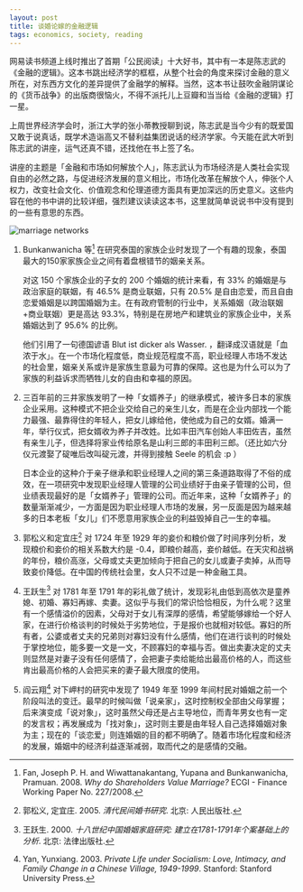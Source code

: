 ```yaml
---
layout: post
title: 谈婚论嫁的金融逻辑
tags: economics, society, reading
---
```


网易读书频道上线时推出了首期「公民阅读」十大好书，其中有一本是陈志武的《金融的逻辑》。这本书跳出经济学的框框，从整个社会的角度来探讨金融的意义所在，对东西方文化的差异提供了金融学的解释。当然，这本书让鼓吹金融阴谋论的《货币战争》的出版商很恼火，不得不派托儿上豆瓣和当当给《金融的逻辑》打一星。

上周世界经济学会时，浙江大学的张小蒂教授聊到说，陈志武是当今少有的既爱国又敢于说真话，既学术造诣高又不替利益集团说话的经济学家。今天能在武大听到陈志武的讲座，运气还真不错，还找他在书上签了名。

讲座的主题是「金融和市场如何解放个人」，陈志武认为市场经济是人类社会实现自由的必然之路，与促进经济发展的意义相比，市场化改革在解放个人，伸张个人权力，改变社会文化、价值观念和伦理道德方面具有更加深远的历史意义。这些内容在他的书中讲的比较详细，强烈建议读读这本书，这里就简单说说书中没有提到的一些有意思的东西。


![marriage networks](http://ww4.sinaimg.cn/large/abb3ee10tw1e6r8u8r5b4j20m80gowgh.jpg)

1. Bunkanwanicha 等[^1] 在研究泰国的家族企业时发现了一个有趣的现象，泰国最大的150家家族企业之间有着盘根错节的姻亲关系。

	对这 150 个家族企业的子女的 200 个婚姻的统计来看，有 33% 的婚姻是与政治家庭的联姻，有 46.5% 是商业联姻，只有 20.5% 是自由恋爱，而且自由恋爱婚姻是以跨国婚姻为主。在有政府管制的行业中，关系婚姻（政治联姻+商业联姻）更是高达 93.3%，特别是在房地产和建筑业的家族企业中，关系婚姻达到了 95.6% 的比例。

	他们引用了一句德国谚语 Blut ist dicker als Wasser. ，翻译成汉语就是「血浓于水」。在一个市场化程度低，商业规范程度不高，职业经理人市场不发达的社会里，姻亲关系或许是家族生意最为可靠的保障。这也是为什么可以为了家族的利益诉求而牺牲儿女的自由和幸福的原因。

2. 三百年前的三井家族发明了一种「女婿养子」的继承模式，被许多日本的家族企业采用。这种模式不把企业交给自己的亲生儿女，而是在企业内部找一个能力最强、最靠得住的年轻人，把女儿嫁给他，使他成为自己的女婿。婚满一年，举行仪式，把女婿收为养子并改姓。比如丰田汽车创始人丰田佐吉，虽然有亲生儿子，但选择将家业传给原名是山利三郎的丰田利三郎。（还比如六分仪元渡娶了碇唯后改叫碇元渡，并得到接触 Seele 的机会 :p ）

	日本企业的这种介于亲子继承和职业经理人之间的第三条道路取得了不俗的成效，在一项研究中发现职业经理人管理的公司业绩好于由亲子管理的公司，但业绩表现最好的是「女婿养子」管理的公司。而近年来，这种「女婿养子」的数量渐渐减少，一方面是因为职业经理人市场的发展，另一反面是因为越来越多的日本老板「女儿」们不愿意用家族企业的利益毁掉自己一生的幸福。

3. 郭松义和定宜庄[^2] 对 1724 年至 1929 年的妾价和粮价做了时间序列分析，发现粮价和妾价的相关系数大约是 -0.4，即粮价越高，妾价越低。在天灾和战祸的年份，粮价高涨，父母或丈夫更加倾向于把自己的女儿或妻子卖掉，从而导致妾价降低。在中国的传统社会里，女人只不过是一种金融工具。

4. 王跃生[^3] 对 1781 年至 1791 年的彩礼做了统计，发现彩礼由低到高依次是童养媳、初婚、寡妇再嫁、卖妻。这似乎与我们的常识恰恰相反，为什么呢？这里有一个感情溢价的因素，父母对于女儿有深厚的感情，希望能够嫁给一个好人家，在进行价格谈判的时候处于劣势地位，于是报价也就相对较低。寡妇的所有者，公婆或者丈夫的兄弟则对寡妇没有什么感情，他们在进行谈判的时候处于掌控地位，能多要一文是一文，不顾寡妇的幸福与否。做出卖妻决定的丈夫则显然是对妻子没有任何感情了，会把妻子卖给能给出最高价格的人，而这些肯出最高价格的人会把买来的妻子最大限度的使用。

5. 阎云翔[^4] 对下岬村的研究中发现了 1949 年至 1999 年间村民对婚姻之前一个阶段叫法的变迁。最早的时候叫做「说亲家」，这时控制权全部由父母掌握；后来演变成「说对象」，这时虽然父母还是占主导地位，而青年男女也有一定的发言权；再发展成为「找对象」，这时则主要是由年轻人自己选择婚姻对象为主；现在的「谈恋爱」则连婚姻的目的都不明确了。随着市场化程度和经济的发展，婚姻中的经济利益逐渐减弱，取而代之的是感情的交融。

[^1]: Fan, Joseph P. H. and Wiwattanakantang, Yupana and Bunkanwanicha, Pramuan. 2008. _Why do Shareholders Value Marriage?_ ECGI - Finance Working Paper No. 227/2008.

[^2]: 郭松义, 定宜庄. 2005. _清代民间婚书研究_. 北京: 人民出版社.

[^3]: 王跃生. 2000. _十八世纪中国婚姻家庭研究: 建立在1781-1791年个案基础上的分析_. 北京: 法律出版社.

[^4]: Yan, Yunxiang. 2003. _Private Life under Socialism: Love, Intimacy, and Family Change in a Chinese Village, 1949-1999_. Stanford: Stanford University Press.
